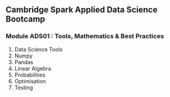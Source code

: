 ## Cambridge Spark Applied Data Science Bootcamp

### Module ADS01 : Tools, Mathematics & Best Practices

  1. Data Science Tools
  2. Numpy
  3. Pandas
  4. Linear Algebra
  5. Probabilities
  6. Optimisation
  7. Testing
